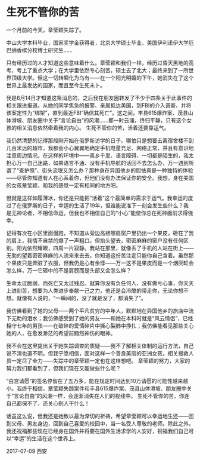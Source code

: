 # 生死不管你的苦

一个月前的今天，章莹颖失踪了。

中山大学本科毕业，国家奖学金获得者，北京大学硕士毕业，美国伊利诺伊大学厄巴纳香槟分校博士研究生……

只有经历过的人才知道这些意味着什么。章莹颖和我们一样，经历过昏天黑地的高考，考上了重点大学；在大学里依然专心刻苦，硕士去了北大；最终来到了一所世界顶级大学。但这一切转瞬化为乌有——在一个阳光明媚的下午，她消失在了这个世界上最发达的国家，而且至今生死未卜。

我是6月14日才知道这条消息的，之后我在朋友圈转发了不少于四条关于此事件的相关跟进报道。从她的同学焦急的报警、亲属抵达美国，到FBI的介入调查、并将该案定性为“绑架”，直到最近FBI“确信其死亡”。这之间，丰县615爆炸案、茂县山体滑坡、朋友圈中关于“言论自由”的风潮……都一时云涌，终归平静，只有这个女孩的相关消息依然牵着我的内心。 生死不管你的苦，活着还要靠运气。

我仍然清楚的记得那段刚开始在俄罗斯访学的日子。哪怕只是想要去离宿舍楼不到几百米远的超市，我都会小心翼翼地确定手机电量充足、网络正常，并且有意识地注意周边情况。在这样的环境中——离乡千里、语言障碍、一切都是陌生的，我太担心万一自己迷路，如果语言不通、没有手机导航的话回不去怎么办，万一遇到所谓了“查护照”、街头流氓又怎么办？那种身在异国他乡的胆怯真是一种独特的体验——尽管你知道有人在心系着你，但他们没有办法保证你的安全。我想，身在美国的女孩章莹颖，和我的感觉一定有相同的地方吧。

但就是这样如履薄冰，你还是只能把“活着”这个最简单的需求于运气。我幸运的度过了在俄罗斯的日子，幸运的生活了19年，但谁能说准下一刻会发生些什么？我是无神论者，不相信命运，但我也不相信自己的“小心”能使你总在死神面前求得侥幸。

记得有次在小区里面慢跑，不知道从旁边高楼哪扇窗户里扔出一个果皮，砸在了我的肩上，我情不自禁的爆了一声粗口。但抬头望去，密密麻麻的窗户没有任何区别。阳光依然耀眼，四周一片寂静。我站在那里，就像丢了手机的人站在街上——无助的望着密密麻麻的人流来来去去，你知道这份苦注定只能你自己含着。虽然那个果皮只是弄脏了衣服，但我仍是心有余悸——万一这不是果皮而是一个烟灰缸会怎么样，万一它砸中的不是肩膀而是头部又会怎么样？

生命太过脆弱，而死亡又太过残忍。就算你没有负任何人、没有做亏心事，你天天上进刻苦，想要为人类进步奉献一己之力，他还是会冷酷的带走你，无论你想不想。就像有人说的，“一瞬间的，没了就是没了，都消失了”。

我仿佛看到了她的父母——两个平凡贫穷的中年人，默默地在异国他乡的旅店中流下无助的泪水；我仿佛感受到了她的男友——和她在本科时就是“风云情侣”，已经相守七年的男孩——在破碎的爱情碎片中撕心裂肺中挣扎；我仿佛能看见那些关心她的人，在愈发渺茫的希望前黯然神伤的眼神。

我不会在这里提出关于她失踪调查的质疑——我不了解相关体制的运行方法，自己说不清也道不明。但我宁愿相信，面对这样一个善良美丽的亚洲女孩，相关搜救人员一定尽了全力——失踪中的章莹颖一定也在这样想吧。 章莹颖的努力，大家的努力我们都看到了，但我们现在又能做些什么呢？

“白宫请愿”的签名停留在了五万多，能在规定时间达到10万请愿的可能性越来越小。我终于相信，章莹颖失踪案件和丰县615爆炸案、茂县山体滑坡、朋友圈中关于“言论自由”的风潮一样，会逐渐消失在人们的视线中。 生死不管你的苦，你连自己都保不了，还关心别人干什么！

话虽这么说，但我还是她致以最为深切的祈祷，希望章莹颖可以幸运地生还——回到父母、男友身边，回到自己喜爱的校园中，当一名受人尊敬的老师。除此之外，我还祝福那些现在已经身在国外并将要在国外生活求学的人安好，祝福我们自己可以“幸运”的生活在这个世界上。

2017-07-09 西安

&nbsp;
